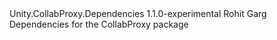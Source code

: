 ﻿<?xml version="1.0"?>
<package xmlns="http://schemas.microsoft.com/packaging/2013/05/nuspec.xsd">
    <metadata>
    <id>Unity.CollabProxy.Dependencies</id>
    <version>1.1.0-experimental</version>
    <authors>Rohit Garg</authors>
    <description>Dependencies for the CollabProxy package</description>
    </metadata>
</package>
